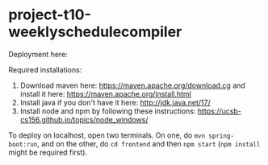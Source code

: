 # project-t10-weeklyschedulecompiler

Deployment here: 

Required installations:

1. Download maven here: https://maven.apache.org/download.cg and install it here: https://maven.apache.org/install.html
2. Install java if you don't have it here: http://jdk.java.net/17/
3. Install node and npm by following these instructions: https://ucsb-cs156.github.io/topics/node_windows/

To deploy on localhost, open two terminals. On one, do `mvn spring-boot:run`, and on the other, do `cd frontend` and then `npm start` (`npm install` might be required first).
